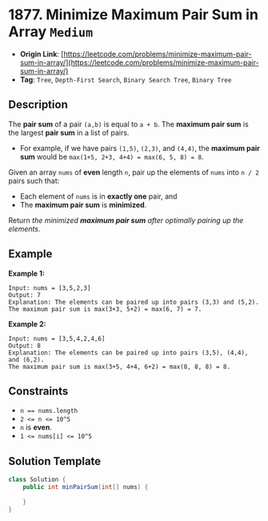 # 1877. Minimize Maximum Pair Sum in Array `Medium`

- **Origin Link**: [https://leetcode.com/problems/minimize-maximum-pair-sum-in-array/](https://leetcode.com/problems/minimize-maximum-pair-sum-in-array/)
- **Tag**: `Tree`, `Depth-First Search`, `Binary Search Tree`, `Binary Tree`


## Description

The **pair sum** of a pair `(a,b)` is equal to `a + b`. The **maximum pair sum** is the largest **pair sum** in a list of pairs.

- For example, if we have pairs `(1,5)`, `(2,3)`, and `(4,4)`, the **maximum pair sum** would be `max(1+5, 2+3, 4+4) = max(6, 5, 8) = 8`.

Given an array `nums` of **even** length `n`, pair up the elements of `nums` into `n / 2` pairs such that:

- Each element of `nums` is in **exactly one** pair, and
- The **maximum pair sum** is **minimized**.

Return *the minimized **maximum pair sum** after optimally pairing up the elements*.


## Example

**Example 1:**

```
Input: nums = [3,5,2,3]
Output: 7
Explanation: The elements can be paired up into pairs (3,3) and (5,2).
The maximum pair sum is max(3+3, 5+2) = max(6, 7) = 7.
```

**Example 2:**

```
Input: nums = [3,5,4,2,4,6]
Output: 8
Explanation: The elements can be paired up into pairs (3,5), (4,4), and (6,2).
The maximum pair sum is max(3+5, 4+4, 6+2) = max(8, 8, 8) = 8.
```


## Constraints

- `n == nums.length`
- `2 <= n <= 10^5`
- `n` is **even**.
- `1 <= nums[i] <= 10^5`


## Solution Template

```java
class Solution {
    public int minPairSum(int[] nums) {
        
    }
}
```
